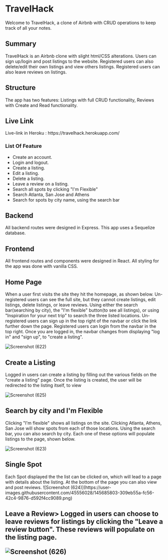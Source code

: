 # TravelHack

Welcome to TravelHack, a clone of Airbnb with CRUD operations to keep track of all your notes.

<h2>Summary</h2>

TravelHack is an Airbnb clone with slight html/CSS alterations. Users can sign up/login and post listings to the website. Registered users can also delete/edit their own listings and view others listings. Registered users can also leave reviews on listings.


<h2>Structure</h2>
The app has two features: Listings with full CRUD functionality, Reviews with Create and Read functionality.

<h2>Live Link </h2>
 Live-link in Heroku : https://travelhack.herokuapp.com/

<h3>List Of Feature</h3>
<ul>
  <li>Create an account.</li>
  <li>Login and logout.</li>
  <li>Create a listing.</li>
  <li>Edit a listing.</li>
  <li>Delete a listing.</li>
  <li>Leave a review on a listing.</li>
  <li>Search all spots by clicking "I'm Flexible"</li>
  <li>Search Atlanta, San Jose and Athens</li>
  <li>Search for spots by city name, using the search bar</li>
</ul>
  
 <h2>Backend</h2>
 
 All backend routes were designed in Express. This app uses a Sequelize database.
 
 <h2>Frontend</h2>
 
 All frontend routes and components were designed in React. All styling for the app was done with vanilla CSS.
 
 <h2>Home Page</h2>
 When a user first visits the site they hit the homepage, as shown below. Un-registered users can see the full site, but they cannot create listings, edit listings, delete listings, or leave reviews. Using either the search bar(searching by city), the "I'm flexible" button(to see all listings), or using "Inspiration for your next trip" to search the three listed locations. Un-registered users can sign up in the top right of the navbar or click the link further down the page. Registered users can login from the navbar in the top right. Once you are logged in, the navbar changes from displaying "log in" and "sign up", to "create a listing".
 
 
 
 
![Screenshot (622)](https://user-images.githubusercontent.com/45556028/145685582-6e553d66-f8ff-4d8a-b188-296e3ab2496a.png)

<h2>Create a Listing</h2>
Logged in users can create a listing by filling out the various fields on the "create a listing" page. Once the listing is created, the user will be redirected to the listing itself, to view
 

![Screenshot (625)](https://user-images.githubusercontent.com/45556028/145685681-7320ce5c-3349-4a95-9d64-f392e08808f5.png)

 <h2>Search by city and I'm Flexible</h2>
 Clicking "I'm flexible" shows all listings on the site. Clicking Atlanta, Athens, San Jose will show spots from each of those locations. Using the search bar, you can also search by city. Each one of these options will populate listings to the page, shown below.
 
 
 ![Screenshot (623)](https://user-images.githubusercontent.com/45556028/145685742-ff660796-33b6-4bdf-abfd-5a78de875795.png)

<h2>Single Spot</h2>
Each Spot displayed the the list can be clicked on, which will lead to a page with details about the listing. At the bottom of the page you can also view and post reviews.
![Screenshot (624)](https://user-images.githubusercontent.com/45556028/145685803-309eb55a-fc56-42c4-9876-d592f4cc9089.png)

<h2>Leave a Review>
Logged in users can choose to leave reviews for listings by clicking the "Leave a review button". These reviews will populate on the listing page.
 
 ![Screenshot (626)](https://user-images.githubusercontent.com/45556028/145685874-b117d77c-aeba-4c07-9706-aef8a33055b9.png)

 
 
 
 

